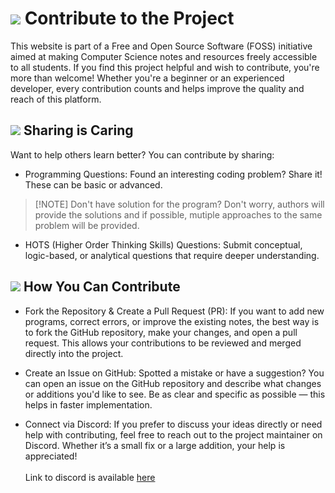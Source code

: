 # <img class="emoji-big" src="https://em-content.zobj.net/source/microsoft-teams/400/handshake_1f91d.png" /> Contribute to the Project

This website is part of a Free and Open Source Software (FOSS) initiative aimed at making Computer Science notes and resources freely accessible to all students. If you find this project helpful and wish to contribute, you're more than welcome! Whether you're a beginner or an experienced developer, every contribution counts and helps improve the quality and reach of this platform.

## <img class="emoji-medium" src="https://em-content.zobj.net/source/microsoft-teams/400/smiling-face-with-halo_1f607.png" /> Sharing is Caring

Want to help others learn better? You can contribute by sharing:

- Programming Questions:
    Found an interesting coding problem? Share it! These can be basic or advanced. 
>[!NOTE] Don't have solution for the program?
> Don't worry, authors will provide the solutions and if possible, mutiple approaches to the same problem will be provided.

- HOTS (Higher Order Thinking Skills) Questions:
    Submit conceptual, logic-based, or analytical questions that require deeper understanding.

## <img class="emoji-medium" src="https://em-content.zobj.net/source/microsoft-teams/400/glowing-star_1f31f.png" /> How You Can Contribute

 - Fork the Repository & Create a Pull Request (PR):
    If you want to add new programs, correct errors, or improve the existing notes, the best way is to fork the GitHub repository, make your changes, and open a pull request. This allows your contributions to be reviewed and merged directly into the project.

 - Create an Issue on GitHub:
    Spotted a mistake or have a suggestion? You can open an issue on the GitHub repository and describe what changes or additions you'd like to see. Be as clear and specific as possible — this helps in faster implementation.

 - Connect via Discord:
    If you prefer to discuss your ideas directly or need help with contributing, feel free to reach out to the project maintainer on Discord. Whether it’s a small fix or a large addition, your help is appreciated!\
    <br>Link to discord is available [here](/team)




